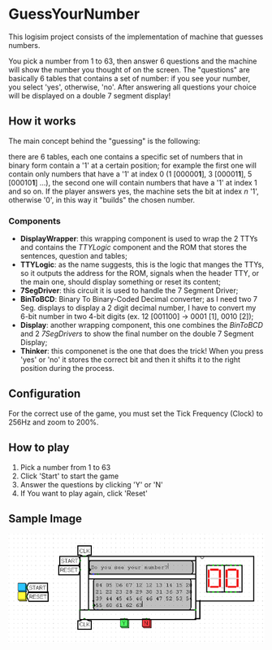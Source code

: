 # GuessYourNumber

This logisim project consists of the implementation of machine that guesses numbers.  

You pick a number from 1 to 63, then answer 6 questions and the machine will show the number you thought of on the screen. The "questions" are basically 6 tables that contains a set of number: if you see your number, you select 'yes', otherwise, 'no'. After answering all questions your choice will be displayed on a double 7 segment display!

## How it works

The main concept behind the "guessing" is the following:

there are 6 tables, each one contains a specific set of numbers that in binary form contain a '1' at a certain position; for example the first one will contain only numbers that have a '1' at index 0 (1 [00000**1**], 3 [00001**1**], 5 [00010**1**] ...), the second one will contain numbers that have a '1' at index 1 and so on. If the player answers yes, the machine sets the bit at index *n* '1', otherwise '0', in this way it "builds" the chosen number.

### Components

- **DisplayWrapper**: this wrapping component is used to wrap the 2 TTYs and contains the *TTYLogic* component and the ROM that stores the sentences, question and tables;
- **TTYLogic**: as the name suggests, this is the logic that manges the TTYs, so it outputs the address for the ROM, signals when the header TTY, or the main one, should display something or reset its content;
- **7SegDriver**: this circuit it is used to handle the 7 Segment Driver;
- **BinToBCD**: Binary To Binary-Coded Decimal converter; as I need two 7 Seg. displays to display a 2 digit decimal number, I have to convert my 6-bit number in two 4-bit digits (ex. 12 [001100] -> 0001 [1], 0010 [2]);
- **Display**: another wrapping component, this one combines the *BinToBCD* and 2 *7SegDrivers* to show the final number on the double 7 Segment Display;
- **Thinker**: this componenet is the one that does the trick! When you press 'yes' or 'no' it stores the correct bit and then it shifts it to the right position during the process.

## Configuration

For the correct use of the game, you must set the Tick Frequency (Clock) to 256Hz and zoom to 200%.

## How to play

1. Pick a number from 1 to 63
2. Click 'Start' to start the game
3. Answer the questions by clicking 'Y' or 'N'
4. If You want to play again, click 'Reset'

## Sample Image

![A sample image of the main game](./img/sample_img.png)
